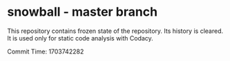# snowball - master branch

This repository contains frozen state of the repository.
Its history is cleared. It is used only for static code
analysis with Codacy.

Commit Time: 1703742282